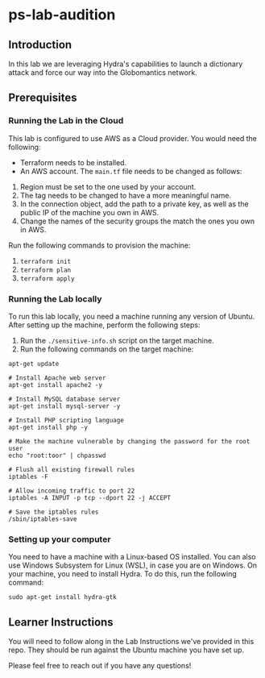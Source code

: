 # ps-lab-audition
## Introduction
In this lab we are leveraging Hydra's capabilities to launch a dictionary attack and force our way into the Globomantics network. 

## Prerequisites
### Running the Lab in the Cloud
This lab is configured to use AWS as a Cloud provider. You would need the following:
- Terraform needs to be installed.
- An AWS account.
The `main.tf` file needs to be changed as follows:
1. Region must be set to the one used by your account.
2. The tag needs to be changed to have a more meaningful name.
3. In the connection object, add the path to a private key, as well as the public IP of the machine you own in AWS.
4. Change the names of the security groups the match the ones you own in AWS.

Run the following commands to provision the machine:
1. `terraform init`
2. `terraform plan`
3. `terraform apply`

### Running the Lab locally
To run this lab locally, you need a machine running any version of Ubuntu. After setting up the machine, perform the following steps:
1. Run the `./sensitive-info.sh` script on the target machine.
2. Run the following commands on the target machine:
```
apt-get update

# Install Apache web server
apt-get install apache2 -y

# Install MySQL database server
apt-get install mysql-server -y

# Install PHP scripting language
apt-get install php -y

# Make the machine vulnerable by changing the password for the root user
echo "root:toor" | chpasswd

# Flush all existing firewall rules
iptables -F

# Allow incoming traffic to port 22
iptables -A INPUT -p tcp --dport 22 -j ACCEPT

# Save the iptables rules
/sbin/iptables-save
```
### Setting up your computer
You need to have a machine with a Linux-based OS installed. You can also use Windows Subsystem for Linux (WSL), in case you are on Windows. On your machine, you need to install Hydra. To do this, run the following command:
```
sudo apt-get install hydra-gtk
```
## Learner Instructions
You will need to follow along in the Lab Instructions we've provided in this repo. They should be run against the Ubuntu machine you have set up.

Please feel free to reach out if you have any questions!
